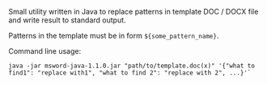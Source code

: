 Small utility written in Java to replace patterns in template DOC / DOCX file
and write result to standard output.

Patterns in the template must be in form `${some_pattern_name}`. 

Command line usage:
```
java -jar msword-java-1.1.0.jar "path/to/template.doc(x)" '{"what to find1": "replace with1", "what to find 2": "replace with 2", ...}'`
```

